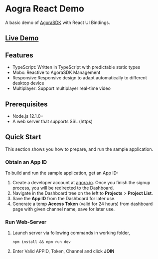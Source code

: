 # Aogra React Demo

A basic demo of [AgoraSDK](https://github.com/AgoraIO/Basic-Video-Call/tree/master/One-to-One-Video/Agora-Web-Tutorial-1to1) with React UI Bindings.

## [Live Demo](https://aaronphy.github.io/agora_demo/)

## Features

- TypeScript: Written in TypeScript with predictable static types
- Mobx: Reactive to AgoraSDK Management
- Responsive:Responsive design to adapt automatically to different desktop device
- Multiplayer: Support multiplayer real-time video

## Prerequisites

- Node.js 12.1.0+
- A web server that supports SSL (https)

## Quick Start

This section shows you how to prepare, and run the sample application.

### Obtain an App ID

To build and run the sample application, get an App ID:

1. Create a developer account at [agora.io](https://dashboard.agora.io/signin/). Once you finish the signup process, you will be redirected to the Dashboard.
2. Navigate in the Dashboard tree on the left to **Projects** > **Project List**.
3. Save the **App ID** from the Dashboard for later use.
4. Generate a temp **Access Token** (valid for 24 hours) from dashboard page with given channel name, save for later use.

### Run Web-Server

1. Launch server via following commands in working folder,
   ```
   npm install && npm run dev
   ```
2. Enter Valid APPID, Token, Channel and click **JOIN**
